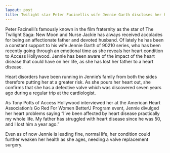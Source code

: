 ```yaml
---
layout: post
title: Twilight star Peter Facinellis wife Jennie Garth discloses her heart ailment
---
```


Peter Facinelli’s famously known in the film fraternity as the star of The Twilight Saga: New Moon and Nurse Jackie has always received accolades for being an affectionate father and devoted husband. Of lately he has been a constant support to his wife Jennie Garth of 90210 series, who has been recently going through an emotional time as she reveals her heart condition to Access Hollywood. Jennie has been aware of the impact of the heart disease that could have on her life, as she has lost her father to a heart disease.

Heart disorders have been running in Jennie’s family from both the sides therefore putting her at a greater risk. As she pours her heart out, she confirms that she has a defective valve which was discovered seven years ago during a regular trip at the cardiologist.

As Tony Potts of Access Hollywood interviewed her at the American Heart Association’s Go Red For Women BetterU Program event, Jennie divulged her heart problems saying “I’ve been affected by heart disease practically my whole life. My father has struggled with heart disease since he was 50, and I lost him a year ago.”

Even as of now Jennie is leading fine, normal life, her condition could further weaken her health as she ages, needing a valve replacement surgery.